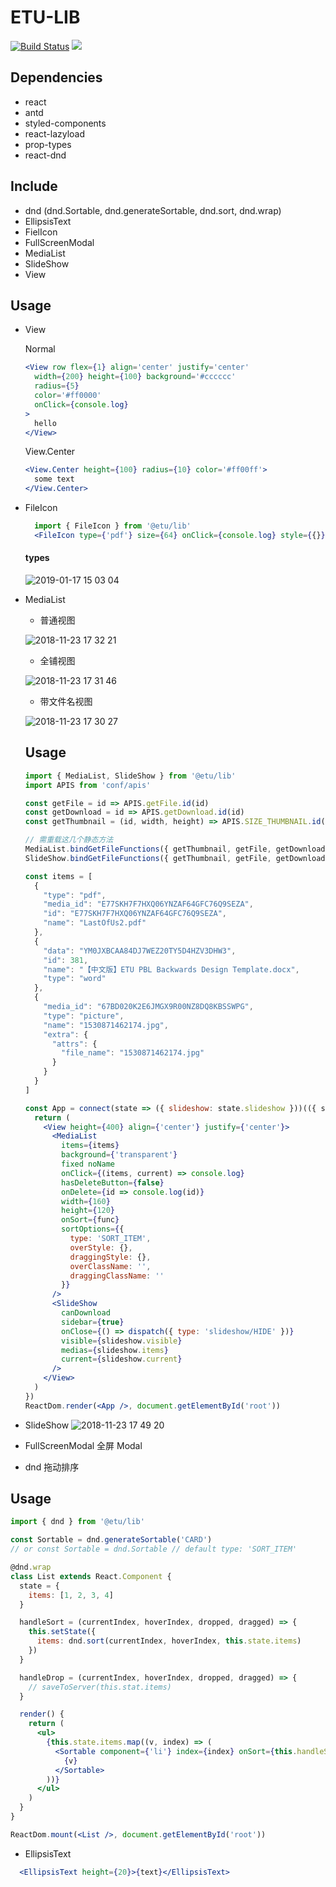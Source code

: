 # ETU-LIB

[![Build Status](https://travis-ci.org/etu-front/etu-lib.svg?branch=master)](https://travis-ci.org/etu-front/etu-lib) ![](https://img.shields.io/badge/framework-react-blue.svg)

## Dependencies

- react
- antd
- styled-components
- react-lazyload
- prop-types
- react-dnd

## Include
- dnd (dnd.Sortable, dnd.generateSortable, dnd.sort, dnd.wrap)
- EllipsisText
- FielIcon
- FullScreenModal
- MediaList
- SlideShow
- View

## Usage

- View

  Normal
  ```jsx
  <View row flex={1} align='center' justify='center'
    width={200} height={100} background='#cccccc'
    radius={5}
    color='#ff0000'
    onClick={console.log}
  >
    hello
  </View>
  ```
  View.Center
  ```jsx
  <View.Center height={100} radius={10} color='#ff00ff'>
    some text
  </View.Center>
  ```

- FileIcon
  ```jsx
    import { FileIcon } from '@etu/lib'
    <FileIcon type={'pdf'} size={64} onClick={console.log} style={{}} />
  ```
  #### types
  ![2019-01-17 15 03 04](https://user-images.githubusercontent.com/5368890/51301125-0c31f680-1a69-11e9-809a-cfbc098da42d.png)

- MediaList

  + 普通视图

  ![2018-11-23 17 32 21](https://user-images.githubusercontent.com/5368890/48936436-eba45f00-ef45-11e8-8073-0c48d21cd15c.png)

  + 全铺视图

   ![2018-11-23 17 31 46](https://user-images.githubusercontent.com/5368890/48936484-0a0a5a80-ef46-11e8-8c18-bc52d0873376.png)

  + 带文件名视图

  ![2018-11-23 17 30 27](https://user-images.githubusercontent.com/5368890/48936438-ec3cf580-ef45-11e8-8d92-c4d8206ed520.png)

  ## Usage
  ```jsx
  import { MediaList, SlideShow } from '@etu/lib'
  import APIS from 'conf/apis'

  const getFile = id => APIS.getFile.id(id)
  const getDownload = id => APIS.getDownload.id(id)
  const getThumbnail = (id, width, height) => APIS.SIZE_THUMBNAIL.id(id).width(width).height(height)

  // 需重载这几个静态方法
  MediaList.bindGetFileFunctions({ getThumbnail, getFile, getDownload })
  SlideShow.bindGetFileFunctions({ getThumbnail, getFile, getDownload })

  const items = [
    {
      "type": "pdf",
      "media_id": "E77SKH7F7HXQ06YNZAF64GFC76Q9SEZA",
      "id": "E77SKH7F7HXQ06YNZAF64GFC76Q9SEZA",
      "name": "LastOfUs2.pdf"
    },
    {
      "data": "YM0JXBCAA84DJ7WEZ20TY5D4HZV3DHW3",
      "id": 381,
      "name": "【中文版】ETU PBL Backwards Design Template.docx",
      "type": "word"
    },
    {
      "media_id": "67BD020K2E6JMGX9R00NZ8DQ8KBSSWPG",
      "type": "picture",
      "name": "1530871462174.jpg",
      "extra": {
        "attrs": {
          "file_name": "1530871462174.jpg"
        }
      }
    }
  ]

  const App = connect(state => ({ slideshow: state.slideshow }))(({ slideshow }) => {
    return (
      <View height={400} align={'center'} justify={'center'}>
        <MediaList
          items={items}
          background={'transparent'}
          fixed noName
          onClick={(items, current) => console.log}
          hasDeleteButton={false}
          onDelete={id => console.log(id)}
          width={160}
          height={120}
          onSort={func}
          sortOptions={{
            type: 'SORT_ITEM',
            overStyle: {},
            draggingStyle: {},
            overClassName: '',
            draggingClassName: ''
          }}
        />
        <SlideShow
          canDownload
          sidebar={true}
          onClose={() => dispatch({ type: 'slideshow/HIDE' })}
          visible={slideshow.visible}
          medias={slideshow.items}
          current={slideshow.current}
        />
      </View>
    )
  })
  ReactDom.render(<App />, document.getElementById('root'))
  ```

- SlideShow
 ![2018-11-23 17 49 20](https://user-images.githubusercontent.com/5368890/48937139-260efb80-ef48-11e8-93ad-7a76698428e1.png)


- FullScreenModal 全屏 Modal

- dnd 拖动排序

## Usage
  ```jsx
  import { dnd } from '@etu/lib'

  const Sortable = dnd.generateSortable('CARD')
  // or const Sortable = dnd.Sortable // default type: 'SORT_ITEM'

  @dnd.wrap
  class List extends React.Component {
    state = {
      items: [1, 2, 3, 4]
    }

    handleSort = (currentIndex, hoverIndex, dropped, dragged) => {
      this.setState({
        items: dnd.sort(currentIndex, hoverIndex, this.state.items)
      })
    }

    handleDrop = (currentIndex, hoverIndex, dropped, dragged) => {
      // saveToServer(this.stat.items)
    }

    render() {
      return (
        <ul>
          {this.state.items.map((v, index) => (
            <Sortable component={'li'} index={index} onSort={this.handleSort} onDrop={this.handleDrop}>
              {v}
            </Sortable>
          ))}
        </ul>
      )
    }
  }

  ReactDom.mount(<List />, document.getElementById('root'))
```

- EllipsisText

```jsx
  <EllipsisText height={20}>{text}</EllipsisText>
```
